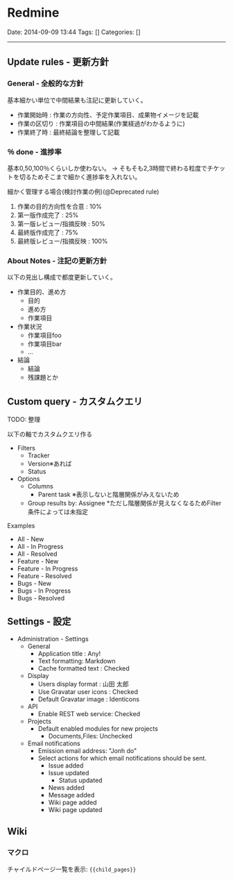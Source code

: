 # Redmine

Date: 2014-09-09 13:44
Tags: []
Categories: []

---

## Update rules - 更新方針

### General - 全般的な方針

基本細かい単位で中間結果も注記に更新していく。

- 作業開始時 : 作業の方向性、予定作業項目、成果物イメージを記載
- 作業の区切り : 作業項目の中間結果(作業経過がわかるように)
- 作業終了時 : 最終結論を整理して記載

### ％ done - 進捗率

基本0,50,100％くらいしか使わない。
-> そもそも2,3時間で終わる粒度でチケットを切るためそこまで細かく進捗率を入れない。

細かく管理する場合(検討作業の例)(@Deprecated rule)

1. 作業の目的方向性を合意  : 10%
1. 第一版作成完了          : 25%
1. 第一版レビュー/指摘反映 : 50%
1. 最終版作成完了          : 75%
1. 最終版レビュー/指摘反映 : 100%

### About Notes - 注記の更新方針

以下の見出し構成で都度更新していく。

- 作業目的、進め方
    - 目的
    - 進め方
    - 作業項目
- 作業状況
    - 作業項目foo
    - 作業項目bar
    - …
- 結論
    - 結論
    - 残課題とか

## Custom query - カスタムクエリ

TODO: 整理

以下の軸でカスタムクエリ作る

- Filters
    - Tracker
    - Version※あれば
    - Status
- Options
    - Columns
        - Parent task ※表示しないと階層関係がみえないため
    - Group results by: Assignee \*ただし階層関係が見えなくなるためFilter条件によっては未指定

Examples

- All - New
- All - In Progress
- All - Resolved
- Feature - New
- Feature - In Progress
- Feature - Resolved
- Bugs - New
- Bugs - In Progress
- Bugs - Resolved

## Settings - 設定

- Administration - Settings
    - General
        - Application title : Any!
        - Text formatting: Markdown
        - Cache formatted text : Checked
    - Display
        - Users display format : 山田 太郎
        - Use Gravatar user icons : Checked
        - Default Gravatar image : Identicons
    - API
        - Enable REST web service: Checked
    - Projects
        - Default enabled modules for new projects
            - Documents,Files: Unchecked
    - Email notifications
        - Emission email address: "Jonh do" <mail address>
        - Select actions for which email notifications should be sent.
            - Issue added
            - Issue updated
                - Status updated
            - News added
            - Message added
            - Wiki page added
            - Wiki page updated

## Wiki

### マクロ

チャイルドページ一覧を表示: `{{child_pages}}`

